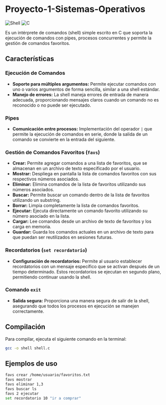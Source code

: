 # Proyecto-1-Sistemas-Operativos
![Shell](https://img.shields.io/badge/shell-linux-blue.svg) ![C](https://img.shields.io/badge/language-C-orange.svg)

Es un intérprete de comandos (shell) simple escrito en C que soporta la ejecución de comandos con pipes, procesos concurrentes y permite la gestión de comandos favoritos.

## Características

### Ejecución de Comandos
- **Soporte para múltiples argumentos:** Permite ejecutar comandos con uno o varios argumentos de forma sencilla, similar a una shell estándar.
- **Manejo de errores:** La shell maneja errores de entrada de manera adecuada, proporcionando mensajes claros cuando un comando no es reconocido o no puede ser ejecutado.

### Pipes
- **Comunicación entre procesos:** Implementación del operador `|` que permite la ejecución de comandos en serie, donde la salida de un comando se convierte en la entrada del siguiente.

### Gestión de Comandos Favoritos (`favs`)
- **Crear:** Permite agregar comandos a una lista de favoritos, que se almacenan en un archivo de texto especificado por el usuario.
- **Mostrar:** Despliega en pantalla la lista de comandos favoritos con sus respectivos números asociados.
- **Eliminar:** Elimina comandos de la lista de favoritos utilizando sus números asociados.
- **Buscar:** Permite buscar un comando dentro de la lista de favoritos utilizando un substring.
- **Borrar:** Limpia completamente la lista de comandos favoritos.
- **Ejecutar:** Ejecuta directamente un comando favorito utilizando su número asociado en la lista.
- **Cargar:** Lee comandos desde un archivo de texto de favoritos y los carga en memoria.
- **Guardar:** Guarda los comandos actuales en un archivo de texto para que puedan ser reutilizados en sesiones futuras.

### Recordatorios (`set recordatorio`)
- **Configuración de recordatorios:** Permite al usuario establecer recordatorios con un mensaje específico que se activan después de un tiempo determinado. Estos recordatorios se ejecutan en segundo plano, permitiendo continuar usando la shell.

### Comando `exit`
- **Salida segura:** Proporciona una manera segura de salir de la shell, asegurando que todos los procesos en ejecución se manejen correctamente.

## Compilación

Para compilar, ejecuta el siguiente comando en la terminal:

```bash
gcc -o shell shell.c
```

## Ejemplos de uso

```bash
favs crear /home/usuario/favoritos.txt
favs mostrar
favs eliminar 1,3
favs buscar ls
favs 2 ejecutar
set recordatorio 10 "ir a comprar"
```
